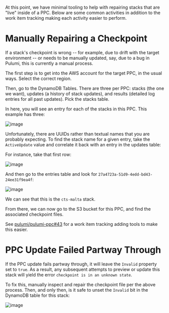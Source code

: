 At this point, we have minimal tooling to help with repairing stacks that are "live" inside of a PPC.  Below are some common activities in addition to the work item tracking making each activity easier to perform.

# Manually Repairing a Checkpoint

If a stack's checkpoint is wrong -- for example, due to drift with the target environment -- or needs to be manually updated, say, due to a bug in Pulumi, this is currently a manual process.

The first step is to get into the AWS account for the target PPC, in the usual ways.  Select the correct region.

Then, go to the DynamoDB Tables.  There are three per PPC: stacks (the one we want), updates (a history of stack updates), and results (detailed log entries for all past updates).  Pick the stacks table.

In here, you will see an entry for each of the stacks in this PPC.  This example has three:

![image](https://user-images.githubusercontent.com/3953235/34442651-5cf98b2a-ec78-11e7-947f-a768346a234b.png)

Unfortunately, there are UUIDs rather than textual names that you are probably expecting.  To find the stack name for a given entry, take the `ActiveUpdate` value and correlate it back with an entry in the updates table:

For instance, take that first row:

![image](https://user-images.githubusercontent.com/3953235/34442712-c530f322-ec78-11e7-9521-d4412b24293d.png)

And then go to the entries table and look for `27a4723a-51d9-4edd-bd43-24ee31f9ea4f`:

![image](https://user-images.githubusercontent.com/3953235/34442735-e36b9270-ec78-11e7-97c4-7078f203e129.png)

We can see that this is the `cts-malta` stack.

From there, we can now go to the S3 bucket for this PPC, and find the associated checkpoint files.

See [pulumi/pulumi-ppc#43](https://github.com/pulumi/pulumi-ppc/issues/43) for a work item tracking adding tools to make this easier.

# PPC Update Failed Partway Through

If the PPC update fails partway through, it will leave the `Invalid` property set to `true`.  As a result, any subsequent attempts to preview or update this stack will yield the error `checkpoint is in an unknown state`.

To fix this, manually inspect and repair the checkpoint file per the above process.  Then, and only then, is it safe to unset the `Invalid` bit in the DynamoDB table for this stack:

![image](https://user-images.githubusercontent.com/3953235/34442577-e63852e6-ec77-11e7-8a23-873e3ea81b10.png)
